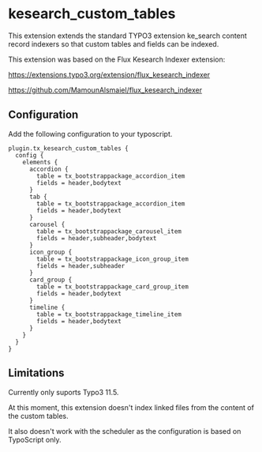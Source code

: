 # kesearch_custom_tables
This extension extends the standard TYPO3 extension ke_search content record indexers so that custom tables and fields can be indexed.

This extension was based on the Flux Kesearch Indexer extension:

https://extensions.typo3.org/extension/flux_kesearch_indexer

https://github.com/MamounAlsmaiel/flux_kesearch_indexer

## Configuration
Add the following configuration to your typoscript.

```
plugin.tx_kesearch_custom_tables {
  config {
    elements {
      accordion {
        table = tx_bootstrappackage_accordion_item
        fields = header,bodytext
      }
      tab {
        table = tx_bootstrappackage_accordion_item
        fields = header,bodytext
      }
      carousel {
        table = tx_bootstrappackage_carousel_item
        fields = header,subheader,bodytext
      }
      icon_group {
        table = tx_bootstrappackage_icon_group_item
        fields = header,subheader
      }
      card_group {
        table = tx_bootstrappackage_card_group_item
        fields = header,bodytext
      }
      timeline {
        table = tx_bootstrappackage_timeline_item
        fields = header,bodytext
      }
    }
  }
}
```

## Limitations
Currently only suports Typo3 11.5.

At this moment, this extension doesn't index linked files from the content of the custom tables.    

It also doesn't work with the scheduler as the configuration is based on TypoScript only.